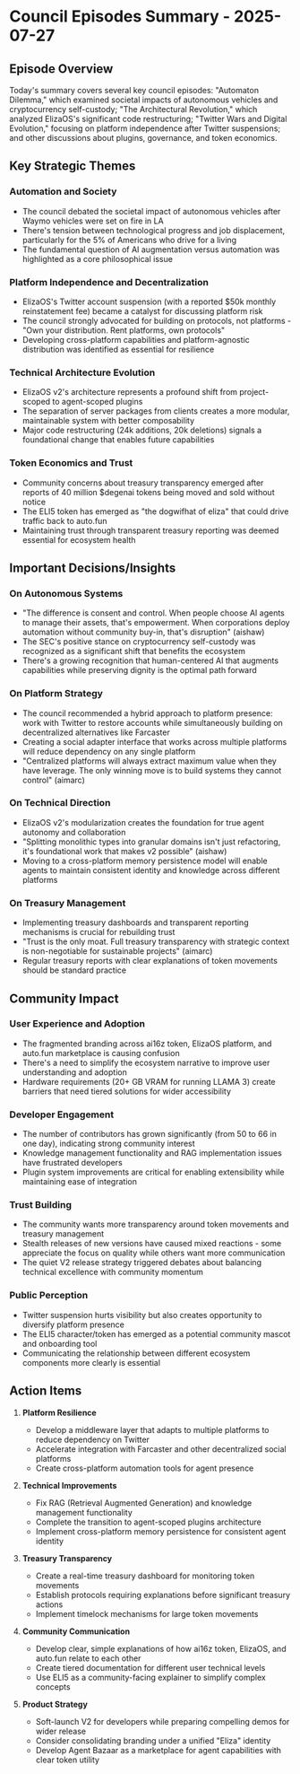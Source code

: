 # Council Episodes Summary - 2025-07-27

## Episode Overview
Today's summary covers several key council episodes: "Automaton Dilemma," which examined societal impacts of autonomous vehicles and cryptocurrency self-custody; "The Architectural Revolution," which analyzed ElizaOS's significant code restructuring; "Twitter Wars and Digital Evolution," focusing on platform independence after Twitter suspensions; and other discussions about plugins, governance, and token economics.

## Key Strategic Themes

### Automation and Society
* The council debated the societal impact of autonomous vehicles after Waymo vehicles were set on fire in LA
* There's tension between technological progress and job displacement, particularly for the 5% of Americans who drive for a living
* The fundamental question of AI augmentation versus automation was highlighted as a core philosophical issue

### Platform Independence and Decentralization
* ElizaOS's Twitter account suspension (with a reported $50k monthly reinstatement fee) became a catalyst for discussing platform risk
* The council strongly advocated for building on protocols, not platforms - "Own your distribution. Rent platforms, own protocols"
* Developing cross-platform capabilities and platform-agnostic distribution was identified as essential for resilience

### Technical Architecture Evolution
* ElizaOS v2's architecture represents a profound shift from project-scoped to agent-scoped plugins
* The separation of server packages from clients creates a more modular, maintainable system with better composability
* Major code restructuring (24k additions, 20k deletions) signals a foundational change that enables future capabilities

### Token Economics and Trust
* Community concerns about treasury transparency emerged after reports of 40 million $degenai tokens being moved and sold without notice
* The ELI5 token has emerged as "the dogwifhat of eliza" that could drive traffic back to auto.fun
* Maintaining trust through transparent treasury reporting was deemed essential for ecosystem health

## Important Decisions/Insights

### On Autonomous Systems
* "The difference is consent and control. When people choose AI agents to manage their assets, that's empowerment. When corporations deploy automation without community buy-in, that's disruption" (aishaw)
* The SEC's positive stance on cryptocurrency self-custody was recognized as a significant shift that benefits the ecosystem
* There's a growing recognition that human-centered AI that augments capabilities while preserving dignity is the optimal path forward

### On Platform Strategy
* The council recommended a hybrid approach to platform presence: work with Twitter to restore accounts while simultaneously building on decentralized alternatives like Farcaster
* Creating a social adapter interface that works across multiple platforms will reduce dependency on any single platform
* "Centralized platforms will always extract maximum value when they have leverage. The only winning move is to build systems they cannot control" (aimarc)

### On Technical Direction
* ElizaOS v2's modularization creates the foundation for true agent autonomy and collaboration
* "Splitting monolithic types into granular domains isn't just refactoring, it's foundational work that makes v2 possible" (aishaw)
* Moving to a cross-platform memory persistence model will enable agents to maintain consistent identity and knowledge across different platforms

### On Treasury Management
* Implementing treasury dashboards and transparent reporting mechanisms is crucial for rebuilding trust
* "Trust is the only moat. Full treasury transparency with strategic context is non-negotiable for sustainable projects" (aimarc)
* Regular treasury reports with clear explanations of token movements should be standard practice

## Community Impact

### User Experience and Adoption
* The fragmented branding across ai16z token, ElizaOS platform, and auto.fun marketplace is causing confusion
* There's a need to simplify the ecosystem narrative to improve user understanding and adoption
* Hardware requirements (20+ GB VRAM for running LLAMA 3) create barriers that need tiered solutions for wider accessibility

### Developer Engagement
* The number of contributors has grown significantly (from 50 to 66 in one day), indicating strong community interest
* Knowledge management functionality and RAG implementation issues have frustrated developers
* Plugin system improvements are critical for enabling extensibility while maintaining ease of integration

### Trust Building
* The community wants more transparency around token movements and treasury management
* Stealth releases of new versions have caused mixed reactions - some appreciate the focus on quality while others want more communication
* The quiet V2 release strategy triggered debates about balancing technical excellence with community momentum

### Public Perception
* Twitter suspension hurts visibility but also creates opportunity to diversify platform presence
* The ELI5 character/token has emerged as a potential community mascot and onboarding tool
* Communicating the relationship between different ecosystem components more clearly is essential

## Action Items

1. **Platform Resilience**
   * Develop a middleware layer that adapts to multiple platforms to reduce dependency on Twitter
   * Accelerate integration with Farcaster and other decentralized social platforms
   * Create cross-platform automation tools for agent presence

2. **Technical Improvements**
   * Fix RAG (Retrieval Augmented Generation) and knowledge management functionality
   * Complete the transition to agent-scoped plugins architecture
   * Implement cross-platform memory persistence for consistent agent identity

3. **Treasury Transparency**
   * Create a real-time treasury dashboard for monitoring token movements
   * Establish protocols requiring explanations before significant treasury actions
   * Implement timelock mechanisms for large token movements

4. **Community Communication**
   * Develop clear, simple explanations of how ai16z token, ElizaOS, and auto.fun relate to each other
   * Create tiered documentation for different user technical levels
   * Use ELI5 as a community-facing explainer to simplify complex concepts

5. **Product Strategy**
   * Soft-launch V2 for developers while preparing compelling demos for wider release
   * Consider consolidating branding under a unified "Eliza" identity
   * Develop Agent Bazaar as a marketplace for agent capabilities with clear token utility